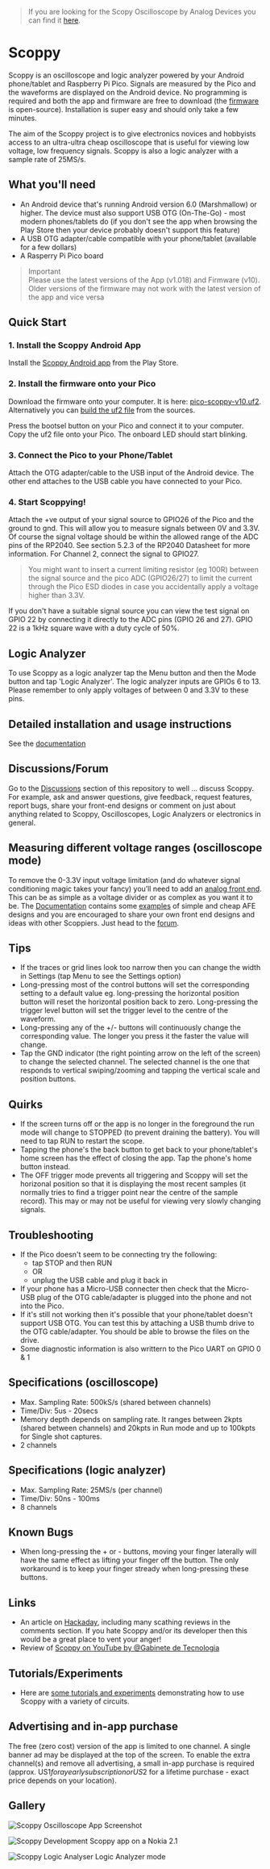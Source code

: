 > If you are looking for the Scopy Oscilloscope by Analog Devices you can find it [here](https://wiki.analog.com/university/tools/m2k/scopy/oscilloscope).

# Scoppy
Scoppy is an oscilloscope and logic analyzer powered by your Android phone/tablet and Raspberry Pi Pico. Signals are measured by the Pico and the waveforms are displayed on the Android device. No programming is required and both the app and firmware are free to download (the [firmware](https://github.com/fhdm-dev/scoppy-pico) is open-source). Installation is super easy and should only take a few minutes.

The aim of the Scoppy project is to give electronics novices and hobbyists access to an ultra-ultra cheap oscilloscope that is useful for viewing low voltage, low frequency signals. Scoppy is also a logic analyzer with a sample rate of 25MS/s.

## What you'll need
* An Android device that's running Android version 6.0 (Marshmallow) or higher. The device must also support USB OTG (On-The-Go) - most modern phones/tablets do (if you don't see the app when browsing the Play Store then your device probably doesn't support this feature)
* A USB OTG adapter/cable compatible with your phone/tablet (available for a few dollars)
* A Rasperry Pi Pico board

> Important    
> Please use the latest versions of the App (v1.018) and Firmware (v10). Older versions of the firmware may not work with the latest version of the app and vice versa


## Quick Start

### 1. Install the Scoppy Android App
Install the [Scoppy Android app](https://play.google.com/store/apps/details?id=xyz.fhdm.scoppy) from the Play Store.

### 2. Install the firmware onto your Pico

Download the firmware onto your computer. It is here: [pico-scoppy-v10.uf2](https://fhdm-dev.github.io/downloads/scoppy-pico-v10.uf2). Alternatively you can [build the uf2 file](https://github.com/fhdm-dev/scoppy-pico) from the sources.

Press the bootsel button on your Pico and connect it to your computer. Copy the uf2 file onto your Pico. The onboard LED should start blinking.

### 3. Connect the Pico to your Phone/Tablet
Attach the OTG adapter/cable to the USB input of the Android device. The other end attaches to the USB cable you have connected to your Pico.

### 4. Start Scoppying!
Attach the +ve output of your signal source to GPIO26 of the Pico and the ground to gnd. This will allow you to measure signals between 0V and 3.3V. Of course the signal voltage should be within the allowed range of the ADC pins of the RP2040. See section 5.2.3 of the RP2040 Datasheet for more information. For Channel 2, connect the signal to GPIO27. 

> You might want to insert a current limiting resistor (eg 100R) between the signal source and the pico ADC (GPIO26/27) to limit the current through the Pico ESD diodes in case you accidentally apply a voltage higher than 3.3V.

If you don't have a suitable signal source you can view the test signal on GPIO 22 by connecting it directly to the ADC pins (GPIO 26 and 27). GPIO 22 is a 1kHz square wave with a duty cycle of 50%.

## Logic Analyzer
To use Scoppy as a logic analyzer tap the Menu button and then the Mode button and tap 'Logic Analyzer'. The logic analyzer inputs are GPIOs 6 to 13. Please remember to only apply voltages of between 0 and 3.3V to these pins.

## Detailed installation and usage instructions
See the [documentation](https://oscilloscope.fhdm.xyz/)

## Discussions/Forum
Go to the [Discussions](https://github.com/fhdm-dev/scoppy/discussions) section of this repository to well ... discuss Scoppy. For example, ask and answer questions, give feedback, request features, report bugs, share your front-end designs or comment on just about anything related to Scoppy, Oscilloscopes, Logic Analyzers or electronics in general.

## Measuring different voltage ranges (oscilloscope mode)
To remove the 0-3.3V input voltage limitation (and do whatever signal conditioning magic takes your fancy) you’ll need to add an [analog front end](https://oscilloscope.fhdm.xyz/wiki/Analog-Front-End). This can be as simple as a voltage divider or as complex as you want it to be. The [Documentation](https://oscilloscope.fhdm.xyz/) contains some [examples](https://oscilloscope.fhdm.xyz/wiki/Analog-Front-End-Examples) of simple and cheap AFE designs and you are encouraged to share your own front end designs and ideas with other Scoppiers. Just head to the [forum](https://github.com/fhdm-dev/scoppy/discussions).

## Tips
* If the traces or grid lines look too narrow then you can change the width in Settings (tap Menu to see the Settings option)
* Long-pressing most of the control buttons will set the corresponding setting to a default value eg. long-pressing the horizontal position button will reset the horizontal position back to zero. Long-pressing the trigger level button will set the trigger level to the centre of the waveform.
* Long-pressing any of the +/- buttons will continuously change the corresponding value. The longer you press it the faster the value will change.
* Tap the GND indicator (the right pointing arrow on the left of the screen) to change the selected channel. The selected channel is the one that responds to vertical swiping/zooming and tapping the vertical scale and position buttons.


## Quirks
* If the screen turns off or the app is no longer in the foreground the run mode will change to STOPPED (to prevent draining the battery). You will need to tap RUN to restart the scope.
* Tapping the phone's the back button to get back to your phone/tablet's home screen has the effect of closing the app. Tap the phone's home button instead.
* The OFF trigger mode prevents all triggering and Scoppy will set the horizonal position so that it is displaying the most recent samples (it normally tries to find a trigger point near the centre of the sample record). This may or may not be useful for viewing very slowly changing signals.

## Troubleshooting
* If the Pico doesn't seem to be connecting try the following:
    * tap STOP and then RUN
    * OR
    * unplug the USB cable and plug it back in
* If your phone has a Micro-USB connecter then check that the Micro-USB plug of the OTG cable/adapter is plugged into the phone and not into the Pico.
* If it's still not working then it's possible that your phone/tablet doesn't support USB OTG. You can test this by attaching a USB thumb drive to the OTG cable/adapter. You should be able to browse the files on the drive.
* Some diagnostic information is also writtern to the Pico UART on GPIO 0 & 1

## Specifications (oscilloscope)
* Max. Sampling Rate: 500kS/s (shared between channels)
* Time/Div: 5us - 20secs
* Memory depth depends on sampling rate. It ranges between 2kpts (shared between channels) and 20kpts in Run mode and up to 100kpts for Single shot captures.
* 2 channels

## Specifications (logic analyzer)
* Max. Sampling Rate: 25MS/s (per channel)
* Time/Div: 50ns - 100ms
* 8 channels

## Known Bugs
* When long-pressing the + or - buttons, moving your finger laterally will have the same effect as lifting your finger off the button. The only workaround is to keep your finger stready when long-pressing these buttons.

## Links
* An article on [Hackaday](https://hackaday.com/2021/06/26/raspberry-pi-pico-oscilloscope/), including many scathing reviews in the comments section. If you hate Scoppy and/or its developer then this would be a great place to vent your anger!
* Review of [Scoppy on YouTube by @Gabinete de Tecnologia](https://youtu.be/qqPxLXTxoTA)


## Tutorials/Experiments
* Here are [some tutorials and experiments](https://github.com/fhdm-dev/scoppy-experiments) demonstrating how to use Scoppy with a variety of circuits.

## Advertising and in-app purchase
The free (zero cost) version of the app is limited to one channel. A single banner ad may be displayed at the top of the screen. To enable the extra channel(s) and remove all advertising, a small in-app purchase is required (approx. US$1 for a yearly subscription or US$2 for a lifetime purchase - exact price depends on your location).

## Gallery
![Scoppy Oscilloscope App](images/scoppy-v2-running-2ch.jpg)
Screenshot

![Scoppy Development](images/phone-breadboard-pico-afe.jpg)
Scoppy app on a Nokia 2.1

![Scoppy Logic Analyser](images/logic-analyzer-demo.jpg)
Logic Analyzer mode


